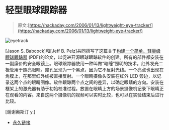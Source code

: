 # 轻型眼球跟踪器

> 原文:[https://hackaday.com/2006/01/13/lightweight-eye-tracker/](https://hackaday.com/2006/01/13/lightweight-eye-tracker/)

![eyetrack](../Images/249f7fcbd79868bebbdb55d9cb44bbfe.png "eyetrack")

[Jason S. Babcock]和[Jeff B. Pelz]共同撰写了这篇关于[构建一个简单、轻量级眼球跟踪器](http://www.cis.rit.edu/people/faculty/pelz/publications/ETRA04_babcock_pelz.pdf) (PDF)的论文，以促进开源眼球跟踪软件的创建。所有的部件都安装在一副廉价的安全眼镜上。眼球跟踪器使用一种叫做“暗瞳”照明的技术。红外发光二极管用于照亮眼睛。瞳孔呈现为一个黑点，因为它不反射光线。一个亮点也出现在角膜上，在那里红外线被直接反射。一个眼睛摄像头安装在红外 LED 旁边，以记录这两个点的眼睛图像。软件跟踪两个点之间的差异，以确定眼睛的方向。安装在框架上的激光器有助于初始校准过程。放置在眼睛上方的场景摄像机记录下眼睛正在观看的内容。来自这两个摄像机的视频可以实时比较，也可以在实验结束后进行比较。

[谢谢奥斯汀 y.]

*   [永久链接](http://www.cis.rit.edu/people/faculty/pelz/publications/ETRA04_babcock_pelz.pdf)